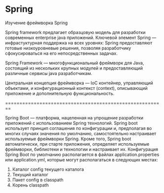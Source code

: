 # Spring
Изучение фреймворка Spring

Spring framework предлагает образцовую модель для разработки современных enterprise java приложений. 
Ключевой элемент Spring — инфрастуктурная поддержка на всех уровнях: 
Spring предоставляют готовые низкоуровневые решения, позволяя разработчику сфокусироваться на его непосредственных задачах.

Spring Framework — многофункциональный фреймворк для Java, состоящий из нескольких крупных модулей 
и предоставляющий различные сервисы java разработчикам.

Центральная концепция фреймворка — IoC контейнер, управляющий объектами, 
и конфигурационный контекст (context), описывающий приложение и дополнительную функциональность.

========================================================

Spring Boot — платформа, нацеленная на упрощение разработки приложений с использованием Spring технологий. Spring boot использует принцип соглашения по конфигурации и, предполагая во многих случаях значения по умолчанию, самостоятельно настраивает используемые фреймворки Spring. Кроме того, Spring boot автоматически, при старте приложения, определяет используемые фреймворки, библиотеки и технологии и настраивает их.
Конфигурация Spring Boot по умолчанию располагается в файлах application.properties или application.yml, которые могут располагаться в следующих местах:

1. Каталог config текущего каталога
2. Текущий каталог
3. Пакет config в classpath
4. Корень classpath
